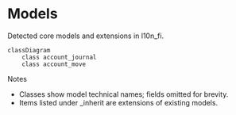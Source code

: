 # Models

Detected core models and extensions in l10n_fi.

```mermaid
classDiagram
    class account_journal
    class account_move
```

Notes
- Classes show model technical names; fields omitted for brevity.
- Items listed under _inherit are extensions of existing models.
